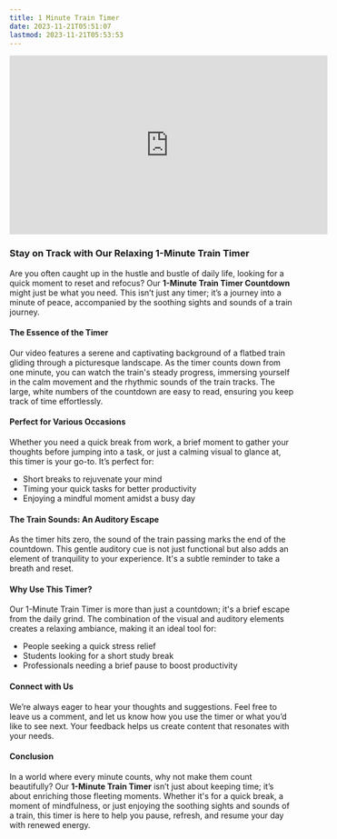 ```yaml
---
title: 1 Minute Train Timer
date: 2023-11-21T05:51:07
lastmod: 2023-11-21T05:53:53
---
```


<div class="iframe-16-9-container">
<iframe class="youTubeIframe" width="560" height="315" src="https://www.youtube.com/embed/WJ-7K3qL_rQ?si=k69DsBg1QHI7j5w2" title="YouTube video player" frameborder="0" allow="accelerometer; autoplay; clipboard-write; encrypted-media; gyroscope; picture-in-picture; web-share" allowfullscreen></iframe>
</div>

### Stay on Track with Our Relaxing 1-Minute Train Timer

Are you often caught up in the hustle and bustle of daily life, looking for a quick moment to reset and refocus? Our **1-Minute Train Timer Countdown** might just be what you need. This isn’t just any timer; it’s a journey into a minute of peace, accompanied by the soothing sights and sounds of a train journey.

#### The Essence of the Timer

Our video features a serene and captivating background of a flatbed train gliding through a picturesque landscape. As the timer counts down from one minute, you can watch the train's steady progress, immersing yourself in the calm movement and the rhythmic sounds of the train tracks. The large, white numbers of the countdown are easy to read, ensuring you keep track of time effortlessly.

#### Perfect for Various Occasions

Whether you need a quick break from work, a brief moment to gather your thoughts before jumping into a task, or just a calming visual to glance at, this timer is your go-to. It’s perfect for:

- Short breaks to rejuvenate your mind
- Timing your quick tasks for better productivity
- Enjoying a mindful moment amidst a busy day

#### The Train Sounds: An Auditory Escape

As the timer hits zero, the sound of the train passing marks the end of the countdown. This gentle auditory cue is not just functional but also adds an element of tranquility to your experience. It's a subtle reminder to take a breath and reset.

#### Why Use This Timer?

Our 1-Minute Train Timer is more than just a countdown; it's a brief escape from the daily grind. The combination of the visual and auditory elements creates a relaxing ambiance, making it an ideal tool for:

- People seeking a quick stress relief
- Students looking for a short study break
- Professionals needing a brief pause to boost productivity

#### Connect with Us

We’re always eager to hear your thoughts and suggestions. Feel free to leave us a comment, and let us know how you use the timer or what you’d like to see next. Your feedback helps us create content that resonates with your needs.

#### Conclusion

In a world where every minute counts, why not make them count beautifully? Our **1-Minute Train Timer** isn’t just about keeping time; it’s about enriching those fleeting moments. Whether it's for a quick break, a moment of mindfulness, or just enjoying the soothing sights and sounds of a train, this timer is here to help you pause, refresh, and resume your day with renewed energy.
